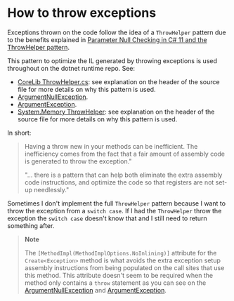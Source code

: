 # How to throw exceptions

Exceptions thrown on the code follow the idea of a `ThrowHelper` pattern due to the benefits explained in [Parameter Null Checking in C# 11 and the ThrowHelper pattern](https://dunnhq.com/posts/2022/throw-helper/).

This pattern to optimize the IL generated by throwing exceptions is used throughout on the dotnet runtime repo. See:

- [CoreLib ThrowHelper.cs](https://github.com/dotnet/runtime/blob/main/src/libraries/System.Private.CoreLib/src/System/ThrowHelper.cs): see explanation on the header of the source file for more details on why this pattern is used.
- [ArgumentNullException](https://github.com/dotnet/runtime/blob/9e81ca53137c587bce0f30bf60f13bb10fbdd204/src/libraries/System.Private.CoreLib/src/System/ArgumentNullException.cs#L63).
- [ArgumentException](https://github.com/dotnet/runtime/blob/9e81ca53137c587bce0f30bf60f13bb10fbdd204/src/libraries/System.Private.CoreLib/src/System/ArgumentException.cs#L110).
- [System.Memory ThrowHelper](https://github.com/dotnet/runtime/blob/953f52482ac2460e4b3faff33e4f73c9b30cd7b4/src/libraries/System.Memory/src/System/ThrowHelper.cs): see explanation on the header of the source file for more details on why this pattern is used.

In short:

> Having a throw new in your methods can be inefficient. The inefficiency comes from the fact that a fair amount of assembly code is
generated to throw the exception."
>
> "... there is a pattern that can help both eliminate the extra assembly code instructions, and optimize the code so that registers
are not set-up needlessly."

Sometimes I don't implement the full `ThrowHelper` pattern because I want to throw the exception from a `switch case`. If I had the `ThrowHelper` throw the exception the `switch case` doesn't know that and I still need to return something after.

>**Note**
>
> The `[MethodImpl(MethodImplOptions.NoInlining)]` attribute for the `Create<Exception>` method is what avoids the extra exception setup assembly
instructions from being populated on the call sites that use this method. This attribute doesn't seem to be required when the method only contains a `throw` statement as you can see on the [ArgumentNullException](https://github.com/dotnet/runtime/blob/9e81ca53137c587bce0f30bf60f13bb10fbdd204/src/libraries/System.Private.CoreLib/src/System/ArgumentNullException.cs#L63) and [ArgumentException](https://github.com/dotnet/runtime/blob/9e81ca53137c587bce0f30bf60f13bb10fbdd204/src/libraries/System.Private.CoreLib/src/System/ArgumentException.cs#L110).